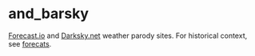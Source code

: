 # and_barsky

[Forecast.io](https://forecats.io) and [Darksky.net](https://barksky.net) weather parody sites. For historical context, see [forecats](https://github.com/abtrout/forecats).
